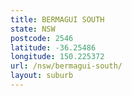 ```yaml
---
title: BERMAGUI SOUTH
state: NSW
postcode: 2546
latitude: -36.25486
longitude: 150.225372
url: /nsw/bermagui-south/
layout: suburb
---
```

